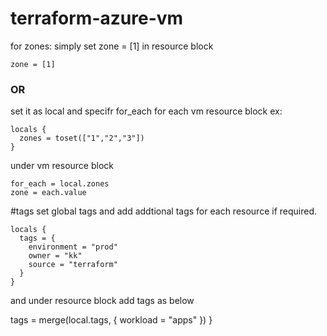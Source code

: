 # terraform-azure-vm

for zones:
simply set zone = [1] in resource block 
```
zone = [1]
```
### OR
set it as local and specifr for_each for each vm resource block 
ex: 
```
locals {
  zones = toset(["1","2","3"])
}
```
under vm resource block 
```
for_each = local.zones
zone = each.value
```

#tags
set global tags and add addtional tags for each resource if required. 

```
locals {
  tags = {
    environment = "prod"
    owner = "kk"
    source = "terraform"
  }
}
```
and under resource block add tags as below 

tags = merge(local.tags, {
    workload = "apps"
  })
}
